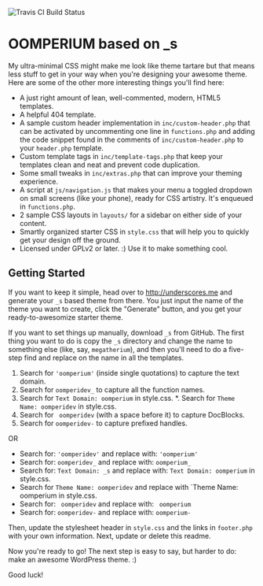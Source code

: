 ![Travis CI Build Status](https://travis-ci.org/Automattic/_s.svg?branch=master)

OOMPERIUM based on _s
===


My ultra-minimal CSS might make me look like theme tartare but that means less stuff to get in your way when you're designing your awesome theme. Here are some of the other more interesting things you'll find here:

* A just right amount of lean, well-commented, modern, HTML5 templates.
* A helpful 404 template.
* A sample custom header implementation in `inc/custom-header.php` that can be activated by uncommenting one line in `functions.php` and adding the code snippet found in the comments of `inc/custom-header.php` to your `header.php` template.
* Custom template tags in `inc/template-tags.php` that keep your templates clean and neat and prevent code duplication.
* Some small tweaks in `inc/extras.php` that can improve your theming experience.
* A script at `js/navigation.js` that makes your menu a toggled dropdown on small screens (like your phone), ready for CSS artistry. It's enqueued in `functions.php`.
* 2 sample CSS layouts in `layouts/` for a sidebar on either side of your content.
* Smartly organized starter CSS in `style.css` that will help you to quickly get your design off the ground.
* Licensed under GPLv2 or later. :) Use it to make something cool.

Getting Started
---------------

If you want to keep it simple, head over to http://underscores.me and generate your `_s` based theme from there. You just input the name of the theme you want to create, click the "Generate" button, and you get your ready-to-awesomize starter theme.

If you want to set things up manually, download `_s` from GitHub. The first thing you want to do is copy the `_s` directory and change the name to something else (like, say, `megatherium`), and then you'll need to do a five-step find and replace on the name in all the templates.

1. Search for `'oomperium'` (inside single quotations) to capture the text domain.
2. Search for `oomperidev_` to capture all the function names.
3. Search for `Text Domain: oomperium` in style.css.
*. Search for `Theme Name: oomperidev` in style.css.
4. Search for <code>&nbsp;oomperidev</code> (with a space before it) to capture DocBlocks.
5. Search for `oomperidev-` to capture prefixed handles.

OR

* Search for: `'oomperidev'` and replace with: `'oomperium'`
* Search for: `oomperidev_` and replace with: `oomperium_`
* Search for: `Text Domain: _s` and replace with: `Text Domain: oomperium` in style.css.
* Search for `Theme Name: oomperidev` and replace with `Theme Name: oomperium in style.css.
* Search for: <code>&nbsp;oomperidev</code> and replace with: <code>&nbsp;oomperium</code>
* Search for: `oomperidev-` and replace with: `oomperium-`

Then, update the stylesheet header in `style.css` and the links in `footer.php` with your own information. Next, update or delete this readme.

Now you're ready to go! The next step is easy to say, but harder to do: make an awesome WordPress theme. :)

Good luck!
